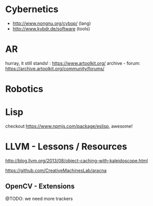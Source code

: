# Cybernetics

- http://www.nongnu.org/cybop/ (lang)
- http://www.kybdr.de/software (tools)

# AR 

hurray, it still stands! : https://www.artoolkit.org/
archive - forum: https://archive.artoolkit.org/community/forums/

# Robotics

# Lisp

checkout https://www.npmjs.com/package/eslisp, awesome!

# LLVM - Lessons / Resources

http://blog.llvm.org/2013/08/object-caching-with-kaleidoscope.html

https://github.com/CreativeMachinesLab/aracna

## OpenCV - Extensions

@TODO: we need more trackers

